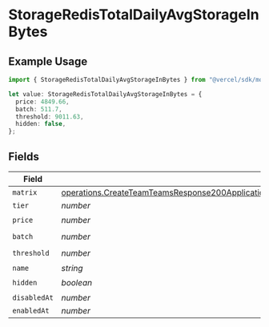 # StorageRedisTotalDailyAvgStorageInBytes

## Example Usage

```typescript
import { StorageRedisTotalDailyAvgStorageInBytes } from "@vercel/sdk/models/operations/createteam.js";

let value: StorageRedisTotalDailyAvgStorageInBytes = {
  price: 4849.66,
  batch: 511.7,
  threshold: 9011.63,
  hidden: false,
};
```

## Fields

| Field                                                                                                                                                                                                                                                                                | Type                                                                                                                                                                                                                                                                                 | Required                                                                                                                                                                                                                                                                             | Description                                                                                                                                                                                                                                                                          |
| ------------------------------------------------------------------------------------------------------------------------------------------------------------------------------------------------------------------------------------------------------------------------------------ | ------------------------------------------------------------------------------------------------------------------------------------------------------------------------------------------------------------------------------------------------------------------------------------ | ------------------------------------------------------------------------------------------------------------------------------------------------------------------------------------------------------------------------------------------------------------------------------------ | ------------------------------------------------------------------------------------------------------------------------------------------------------------------------------------------------------------------------------------------------------------------------------------ |
| `matrix`                                                                                                                                                                                                                                                                             | [operations.CreateTeamTeamsResponse200ApplicationJSONResponseBodyBillingInvoiceItemsStorageRedisTotalDailyAvgStorageInBytesMatrix](../../models/operations/createteamteamsresponse200applicationjsonresponsebodybillinginvoiceitemsstorageredistotaldailyavgstorageinbytesmatrix.md) | :heavy_minus_sign:                                                                                                                                                                                                                                                                   | N/A                                                                                                                                                                                                                                                                                  |
| `tier`                                                                                                                                                                                                                                                                               | *number*                                                                                                                                                                                                                                                                             | :heavy_minus_sign:                                                                                                                                                                                                                                                                   | N/A                                                                                                                                                                                                                                                                                  |
| `price`                                                                                                                                                                                                                                                                              | *number*                                                                                                                                                                                                                                                                             | :heavy_check_mark:                                                                                                                                                                                                                                                                   | N/A                                                                                                                                                                                                                                                                                  |
| `batch`                                                                                                                                                                                                                                                                              | *number*                                                                                                                                                                                                                                                                             | :heavy_check_mark:                                                                                                                                                                                                                                                                   | N/A                                                                                                                                                                                                                                                                                  |
| `threshold`                                                                                                                                                                                                                                                                          | *number*                                                                                                                                                                                                                                                                             | :heavy_check_mark:                                                                                                                                                                                                                                                                   | N/A                                                                                                                                                                                                                                                                                  |
| `name`                                                                                                                                                                                                                                                                               | *string*                                                                                                                                                                                                                                                                             | :heavy_minus_sign:                                                                                                                                                                                                                                                                   | N/A                                                                                                                                                                                                                                                                                  |
| `hidden`                                                                                                                                                                                                                                                                             | *boolean*                                                                                                                                                                                                                                                                            | :heavy_check_mark:                                                                                                                                                                                                                                                                   | N/A                                                                                                                                                                                                                                                                                  |
| `disabledAt`                                                                                                                                                                                                                                                                         | *number*                                                                                                                                                                                                                                                                             | :heavy_minus_sign:                                                                                                                                                                                                                                                                   | N/A                                                                                                                                                                                                                                                                                  |
| `enabledAt`                                                                                                                                                                                                                                                                          | *number*                                                                                                                                                                                                                                                                             | :heavy_minus_sign:                                                                                                                                                                                                                                                                   | N/A                                                                                                                                                                                                                                                                                  |
